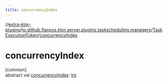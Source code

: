 ```yaml
---
title: concurrencyIndex
---
```

//[extra-ktor-plugins](../../../index.md)/[io.github.flaxoos.ktor.server.plugins.taskscheduling.managers](../index.md)/[TaskExecutionToken](index.md)/[concurrencyIndex](concurrency-index.md)



# concurrencyIndex



[common]\
abstract val [concurrencyIndex](concurrency-index.md): [Int](https://kotlinlang.org/api/latest/jvm/stdlib/kotlin/-int/index.md)




